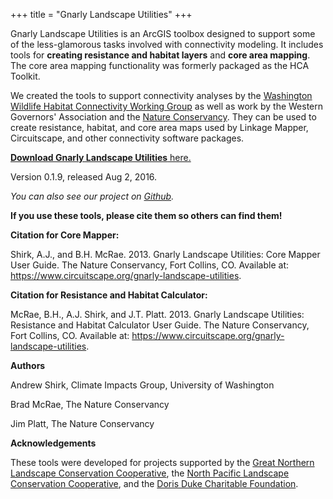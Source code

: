 +++
title = "Gnarly Landscape Utilities"
+++

Gnarly Landscape Utilities is an ArcGIS toolbox designed to support some of the less-glamorous tasks involved with connectivity modeling. It includes tools for **creating resistance and habitat layers** and **core area mapping**. The core area mapping functionality was formerly packaged as the HCA Toolkit.

We created the tools to support connectivity analyses by the [Washington Wildlife Habitat Connectivity Working Group](https://waconnected.org/habitat-connectivity-analyses/) as well as work by the Western Governors' Association and the [Nature Conservancy](http://www.nature.org/). They can be used to create resistance, habitat, and core area maps used by Linkage Mapper, Circuitscape, and other connectivity software packages.

[**Download Gnarly Landscape Utilities** here.](/downloads/)

Version 0.1.9, released Aug 2, 2016.

*You can also see our project on [Github](https://github.com/thenatureconservancy/gnarly-landscape-utilities).*

**If you use these tools, please cite them so others can find them!**

**Citation for Core Mapper:**

Shirk, A.J., and B.H. McRae. 2013. Gnarly Landscape Utilities: Core Mapper User Guide. The Nature Conservancy, Fort Collins, CO. Available at: https://www.circuitscape.org/gnarly-landscape-utilities.

**Citation for Resistance and Habitat Calculator:**

McRae, B.H., A.J. Shirk, and J.T.  Platt. 2013. Gnarly Landscape Utilities: Resistance and Habitat Calculator User Guide. The Nature Conservancy, Fort Collins, CO. Available at: https://www.circuitscape.org/gnarly-landscape-utilities.

**Authors**

Andrew Shirk, Climate Impacts Group, University of Washington

Brad McRae, The Nature Conservancy

Jim Platt, The Nature Conservancy

**Acknowledgements**

These tools were developed for projects supported by the [Great Northern Landscape Conservation Cooperative](https://www.nrmsc.usgs.gov/gnlcc), the [North Pacific Landscape Conservation Cooperative](http://www.fws.gov/pacific/Climatechange/nplcc/), and the [Doris Duke Charitable Foundation](http://www.ddcf.org/Programs/Environment/).

